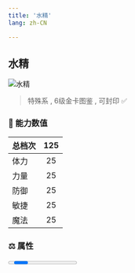 ```yaml
---
title: '水精'
lang: zh-CN

---
```


<RouterBack />

## 水精

![水精](https://user-images.githubusercontent.com/78347270/115957939-3922bd00-a540-11eb-812b-b0f9f76db5a4.gif) 

> 特殊系 , 6级金卡图鉴<Card :type="2" /> , 可封印 ✅ 


### 💪 能力数值

| 总档次       | 125            |
| :----------- |:-------------:|
| 体力      | 25   <Stars :number="2.5" />  |
| 力量      | 25   <Stars :number="2.5" />  |
| 防御      | 25   <Stars :number="2.5" />  | 
| 敏捷      | 25  <Stars :number="2.5" />  | 
| 魔法      | 25  <Stars :number="2.5" />   | 


### ⚖️ 属性


<Progress earth :number="0" />

<Progress water :number="10" />

<Progress fire :number="0" />

<Progress wind :number="0" />

### ✨ 技能栏 <Strong>9个</Strong>

- 攻击
- 防御
- 强力冰冻魔法 Lv1

### 👶 1级出现点

- 法兰城乐透彩卷，奖品







